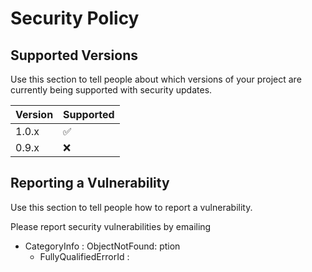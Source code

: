 # Security Policy

## Supported Versions

Use this section to tell people about which versions of your project are currently being supported with security updates.

| Version | Supported          |
| ------- | ------------------ |
| 1.0.x   | :white_check_mark: |
| 0.9.x   | :x:                |

## Reporting a Vulnerability

Use this section to tell people how to report a vulnerability.

Please report security vulnerabilities by emailing

+ CategoryInfo          : ObjectNotFound: 
 ption
  + FullyQualifiedErrorId : 
